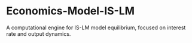 # Economics-Model-IS-LM
A computational engine for IS-LM model equilibrium, focused on interest rate and output dynamics.
